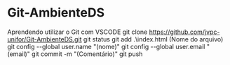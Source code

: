 # Git-AmbienteDS
Aprendendo utilizar o Git com VSCODE
git clone https://github.com/jvpc-unifor/Git-AmbienteDS.git
git status
git add .\index.html (Nome do arquivo)
git config --global user.name "(nome)"
git config --global user.email "(email)"
git commit -m "(Comentário)"
git push